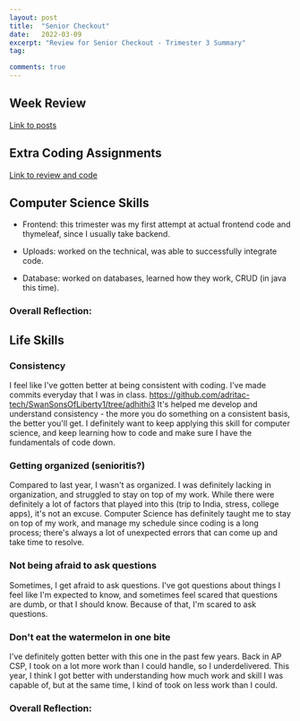 ```yaml
---
layout: post
title:  "Senior Checkout"
date:   2022-03-09
excerpt: "Review for Senior Checkout - Trimester 3 Summary"
tag:

comments: true
---
```


## Week Review 

[Link to posts ](https://adhithin.github.io/posts/)

## Extra Coding Assignments 

[Link to review and code ](https://adhithin.github.io//moon-theme/)

## Computer Science Skills 

- Frontend: this trimester was my first attempt at actual frontend code and thymeleaf, since I usually take backend. 

- Uploads: worked on the technical, was able to successfully integrate code.  

- Database: worked on databases, learned how they work, CRUD (in java this time). 

### Overall Reflection: 

## Life Skills 

### Consistency 

I feel like I've gotten better at being consistent with coding. I've made commits everyday that I was in class. 
https://github.com/adritac-tech/SwanSonsOfLiberty1/tree/adhithi3
It's helped me develop and understand consistency - the more you do something on a consistent basis, the better you'll get. I definitely want to keep applying this skill for computer science, and keep learning how to code and make sure I have the fundamentals of code down.

### Getting organized (senioritis?) 

Compared to last year, I wasn't as organized. I was definitely lacking in organization, and struggled to stay on top of my work. While there were definitely a lot of factors that played into this (trip to India, stress, college apps), it's not an excuse. Computer Science has definitely taught me to stay on top of my work, and manage my schedule since coding is a long process; there's always a lot of unexpected errors that can come up and take time to resolve. 

### Not being afraid to ask questions 

Sometimes, I get afraid to ask questions. I've got questions about things I feel like I'm expected to know, and sometimes feel scared that questions are dumb, or that I should know. Because of that, I'm scared to ask questions. 

### Don't eat the watermelon in one bite 

I've definitely gotten better with this one in the past few years. Back in AP CSP, I took on a lot more work than I could handle, so I underdelivered. This year, I think I got better with understanding how much work and skill I was capable of, but at the same time, I kind of took on less work than I could. 

### Overall Reflection: 




